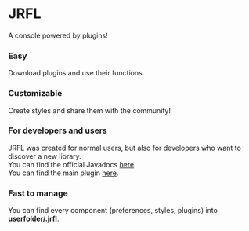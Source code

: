 # JRFL
A console powered by plugins!   

### Easy
Download plugins and use their functions.

### Customizable
Create styles and share them with the community!

### For developers and users
JRFL was created for normal users, but also for developers who want to discover a new library.    
You can find the official Javadocs [here](http://jrfl.iamgio.eu/javadocs).    
You can find the main plugin [here](https://github.com/iAmGio/jrfl-base).    

### Fast to manage   
You can find every component (preferences, styles, plugins) into **userfolder/.jrfl**.
